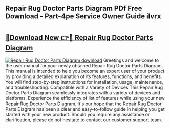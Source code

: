 ## Repair Rug Doctor Parts Diagram PDf Free Download - Part-4pe Service Owner Guide ilvrx

# <h2><a href="http://dfjpn3s.blite.top/?on=Repair+Rug+Doctor+Parts+Diagram">🔗Download New 👉🔴 Repair Rug Doctor Parts Diagram</a></h2>

[![Repair Rug Doctor Parts Diagram download](https://i.imgur.com/lujVjoI.png)](http://dfjpn3s.blite.top/?on=Repair+Rug+Doctor+Parts+Diagram)
Greetings and welcome to the user manual for your newly obtained Repair Rug Doctor Parts Diagram. This manual is intended to help you become an expert user of your product by providing a detailed explanation of its features, functions, and benefits. You will find step-by-step instructions for installation, usage, maintenance, and troubleshooting. Compatible with a Variety of Devices This Repair Rug Doctor Parts Diagram seamlessly integrates with a variety of devices and platforms. Experience the efficiency of list of features while using your new Repair Rug Doctor Parts Diagram. It's our hope that the Repair Rug Doctor Parts Diagram has been a clear and easy-to-follow guide in helping you get started with your new product. Should you require any assistance or clarification, please do not hesitate to contact our customer support team.
